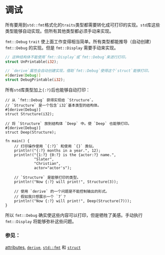 # 调试

所有要用到`std::fmt`格式化的`traits`类型都需要转化成可打印的实现。`std`库这些类型能够自动实现。但所有其他类型都必须手动来实现。

`fmt::Debug` `trait` 使上面工作变得相当简单。所有类型都能推导（自动创建）`fmt::Debug`
的实现。但是 `fmt::Display` 需要手动来实现。

```rust
// 这种结构体不能使用`fmt::Display`或`fmt::Debug`来进行打印。
struct UnPrintable(i32);

// `derive`属性会自动创建实现，借助`fmt::Debug`使得这个`struct`能够打印。
#[derive(Debug)]
struct DebugPrintable(i32);
```

所有`std`库类型加上`{:?}`后也能够自动打印：

```rust,editable
// 从 `fmt::Debug` 获得实现给 `Structure`。
// `Structure` 是一个包含`i32`基本类型的结构体。
#[derive(Debug)]
struct Structure(i32);

// 将 `Structure` 放到结构体 `Deep` 中。使 `Deep` 也能够打印。
#[derive(Debug)]
struct Deep(Structure);

fn main() {
    // 打印操作使用 `{:?}` 和使用 `{}` 类似。
    println!("{:?} months in a year.", 12);
    println!("{1:?} {0:?} is the {actor:?} name.",
             "Slater",
             "Christian",
             actor="actor's");

    // `Structure` 是能够打印的类型。
    println!("Now {:?} will print!", Structure(3));
    
    // 使用 `derive` 的一个问题是不能控制输出的形式。
    // 假如我只想展示一个 `7`？
    println!("Now {:?} will print!", Deep(Structure(7)));
}
```

所以 `fmt::Debug` 确实使这些内容可以打印，但是牺牲了美感。手动执行 `fmt::Display` 将能够弥补这些问题。

### 参见：

[attributes][attributes], [`derive`][derive], [`std::fmt`][fmt] 和 [`struct`][structs]

[attributes]: http://doc.rust-lang.org/reference.html#attributes
[derive]: ./trait/derive.html
[fmt]: http://doc.rust-lang.org/std/fmt/
[structs]: ./custom_types/structs.html
